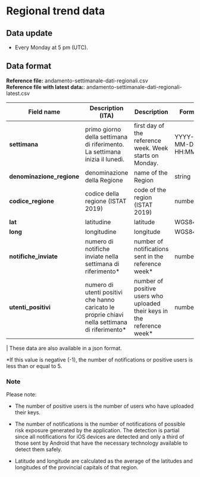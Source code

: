 # Regional trend data

## Data update
- Every Monday at 5 pm (UTC).

## Data format

**Reference file:** andamento-settimanale-dati-regionali.csv<br>
**Reference file with latest data:**: andamento-settimanale-dati-regionali-latest.csv<br>

| Field name                  | Description (ITA)                       | Description                            | Format                       | Example             |
|-----------------------------|-----------------------------------|----------------------------------------|-------------------------------|---------------------|
| **settimana**                        | primo giorno della settimana di riferimento. La settimana inizia il lunedì.            | first day of the reference week. Week starts on Monday.                   | YYYY-MM-DD HH:MM:SS | 2020-06-01 00:00:00 |
| **denominazione_regione**                       | denominazione della Regione | name of the Region           |  string     |         Abruzzo         |
| **codice_regione**              | codice della regione (ISTAT 2019) | code of the region (ISTAT 2019)                        | number      | 13            |
| **lat**       | latitudine       | latitude                     | WGS84             | 42.4564388275            |
| **long**                         | longitudine    | longitude         | WGS84                         | 13.871007974999998          |
| **notifiche_inviate**  | numero di notifiche inviate nella settimana di riferimento*    | number of notifications sent in the reference week*     | number                         | 3         |
| **utenti_positivi**      | numero di utenti positivi che hanno caricato le proprie chiavi nella settimana di riferimento*   | number of positive users who uploaded their keys in the reference week*   | number                        | 3                   |
|
These data are also available in a json format.
<br>

\*If this value is negative (-1), the number of notifications or positive users is less than or equal to 5.

### Note
Please note:
* The number of positive users is the number of users who have uploaded their keys.

* The number of notifications is the number of notifications of possible risk exposure generated by the application. The detection is partial since all notifications for iOS devices are detected and only a third of those sent by Android that have the necessary technology available to detect them safely.

* Latitude and longitude are calculated as the average of the latitudes and longitudes of the provincial capitals of that region.